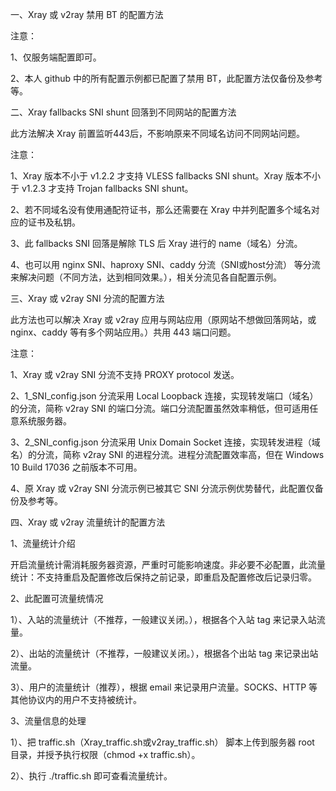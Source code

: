 一、Xray 或 v2ray 禁用 BT 的配置方法

注意：

1、仅服务端配置即可。

2、本人 github 中的所有配置示例都已配置了禁用 BT，此配置方法仅备份及参考等。

二、Xray fallbacks SNI shunt 回落到不同网站的配置方法

此方法解决 Xray 前置监听443后，不影响原来不同域名访问不同网站问题。

注意：

1、Xray 版本不小于 v1.2.2 才支持 VLESS fallbacks SNI shunt。Xray 版本不小于 v1.2.3 才支持 Trojan fallbacks SNI shunt。

2、若不同域名没有使用通配符证书，那么还需要在 Xray 中并列配置多个域名对应的证书及私钥。

3、此 fallbacks SNI 回落是解除 TLS 后 Xray 进行的 name（域名）分流。

4、也可以用 nginx SNI、haproxy SNI、caddy 分流（SNI或host分流） 等分流来解决问题（不同方法，达到相同效果。），相关分流见各自配置示例。

三、Xray 或 v2ray SNI 分流的配置方法

此方法也可以解决 Xray 或 v2ray 应用与网站应用（原网站不想做回落网站，或 nginx、caddy 等有多个网站应用。）共用 443 端口问题。

注意：

1、Xray 或 v2ray SNI 分流不支持 PROXY protocol 发送。

2、1_SNI_config.json 分流采用 Local Loopback 连接，实现转发端口（域名）的分流，简称 v2ray SNI 的端口分流。端口分流配置虽然效率稍低，但可适用任意系统服务器。

3、2_SNI_config.json 分流采用 Unix Domain Socket 连接，实现转发进程（域名）的分流，简称 v2ray SNI 的进程分流。进程分流配置效率高，但在 Windows 10 Build 17036 之前版本不可用。

4、原 Xray 或 v2ray SNI 分流示例已被其它 SNI 分流示例优势替代，此配置仅备份及参考等。

四、Xray 或 v2ray 流量统计的配置方法

1、流量统计介绍

开启流量统计需消耗服务器资源，严重时可能影响速度。非必要不必配置，此流量统计：不支持重启及配置修改后保持之前记录，即重启及配置修改后记录归零。

2、此配置可流量统情况

1）、入站的流量统计（不推荐，一般建议关闭。），根据各个入站 tag 来记录入站流量。

2）、出站的流量统计（不推荐，一般建议关闭。），根据各个出站 tag 来记录出站流量。

3）、用户的流量统计（推荐），根据 email 来记录用户流量。SOCKS、HTTP 等其他协议内的用户不支持被统计。

3、流量信息的处理

1）、把 traffic.sh（Xray_traffic.sh或v2ray_traffic.sh） 脚本上传到服务器 root 目录，并授予执行权限（chmod +x traffic.sh）。

2）、执行 ./traffic.sh 即可查看流量统计。

